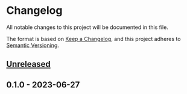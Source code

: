 # Changelog

All notable changes to this project will be documented in this file.

The format is based on [Keep a Changelog](https://keepachangelog.com/en/1.0.0/),
and this project adheres to [Semantic Versioning](https://semver.org/spec/v2.0.0.html).

<a name="unreleased"></a>
## [Unreleased]


<a name="0.1.0"></a>
## 0.1.0 - 2023-06-27

[Unreleased]: https://github.com/faustbrian/package_slug/compare/0.1.0...HEAD
